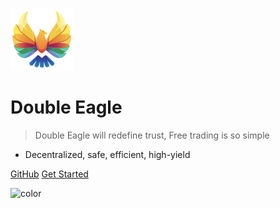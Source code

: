 ![logo](images/favicon.png)
# Double Eagle

> Double Eagle will redefine trust, Free trading is so simple

* Decentralized, safe, efficient, high-yield


[GitHub](https://github.com/doubleeagledoe/doe-docs)
[Get Started](/README)

![color](#1b1a1f)